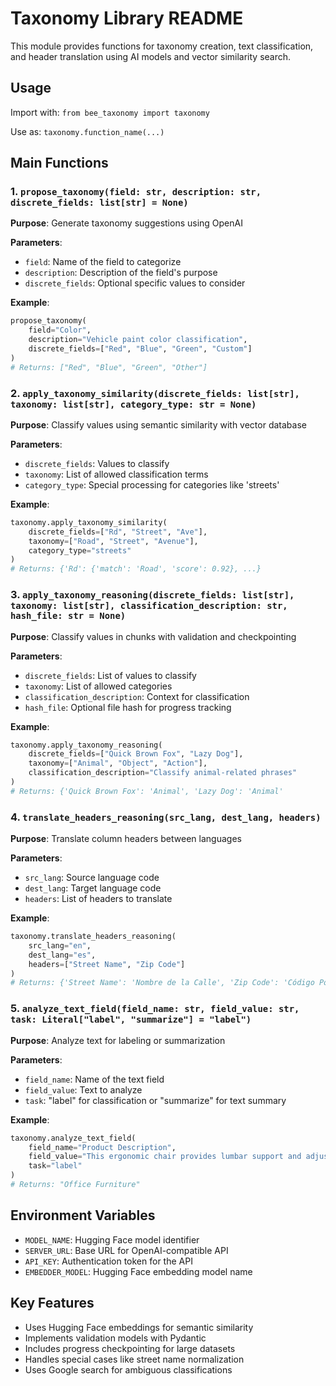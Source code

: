 # Taxonomy Library README

This module provides functions for taxonomy creation, text classification, and header translation using AI models and vector similarity search.

## Usage

Import with: `from bee_taxonomy import taxonomy`

Use as: `taxonomy.function_name(...)`

## Main Functions

### 1. `propose_taxonomy(field: str, description: str, discrete_fields: list[str] = None)`
**Purpose**: Generate taxonomy suggestions using OpenAI

**Parameters**:
- `field`: Name of the field to categorize
- `description`: Description of the field's purpose
- `discrete_fields`: Optional specific values to consider

**Example**:
```python
propose_taxonomy(
    field="Color",
    description="Vehicle paint color classification",
    discrete_fields=["Red", "Blue", "Green", "Custom"]
)
# Returns: ["Red", "Blue", "Green", "Other"]
```

### 2. `apply_taxonomy_similarity(discrete_fields: list[str], taxonomy: list[str], category_type: str = None)`
**Purpose**: Classify values using semantic similarity with vector database

**Parameters**:
- `discrete_fields`: Values to classify
- `taxonomy`: List of allowed classification terms
- `category_type`: Special processing for categories like 'streets'

**Example**:
```python
taxonomy.apply_taxonomy_similarity(
    discrete_fields=["Rd", "Street", "Ave"],
    taxonomy=["Road", "Street", "Avenue"],
    category_type="streets"
)
# Returns: {'Rd': {'match': 'Road', 'score': 0.92}, ...}
```

### 3. `apply_taxonomy_reasoning(discrete_fields: list[str], taxonomy: list[str], classification_description: str, hash_file: str = None)`
**Purpose**: Classify values in chunks with validation and checkpointing

**Parameters**:
- `discrete_fields`: List of values to classify
- `taxonomy`: List of allowed categories
- `classification_description`: Context for classification
- `hash_file`: Optional file hash for progress tracking

**Example**:
```python
taxonomy.apply_taxonomy_reasoning(
    discrete_fields=["Quick Brown Fox", "Lazy Dog"],
    taxonomy=["Animal", "Object", "Action"],
    classification_description="Classify animal-related phrases"
)
# Returns: {'Quick Brown Fox': 'Animal', 'Lazy Dog': 'Animal'
```

### 4. `translate_headers_reasoning(src_lang, dest_lang, headers)`
**Purpose**: Translate column headers between languages

**Parameters**:
- `src_lang`: Source language code
- `dest_lang`: Target language code
- `headers`: List of headers to translate

**Example**:
```python
taxonomy.translate_headers_reasoning(
    src_lang="en",
    dest_lang="es",
    headers=["Street Name", "Zip Code"]
)
# Returns: {'Street Name': 'Nombre de la Calle', 'Zip Code': 'Código Postal'
```

### 5. `analyze_text_field(field_name: str, field_value: str, task: Literal["label", "summarize"] = "label")`
**Purpose**: Analyze text for labeling or summarization

**Parameters**:
- `field_name`: Name of the text field
- `field_value`: Text to analyze
- `task`: "label" for classification or "summarize" for text summary

**Example**:
```python
taxonomy.analyze_text_field(
    field_name="Product Description",
    field_value="This ergonomic chair provides lumbar support and adjustable height",
    task="label"
)
# Returns: "Office Furniture"
```

## Environment Variables
- `MODEL_NAME`: Hugging Face model identifier
- `SERVER_URL`: Base URL for OpenAI-compatible API
- `API_KEY`: Authentication token for the API
- `EMBEDDER_MODEL`: Hugging Face embedding model name

## Key Features
- Uses Hugging Face embeddings for semantic similarity
- Implements validation models with Pydantic
- Includes progress checkpointing for large datasets
- Handles special cases like street name normalization
- Uses Google search for ambiguous classifications